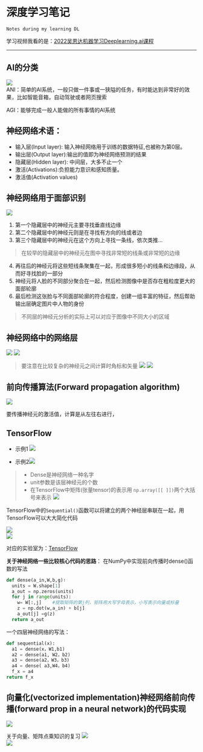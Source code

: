 # 深度学习笔记
`Notes during my learning DL`

学习视频我看的是：[2022吴恩达机器学习Deeplearning.ai课程](https://www.bilibili.com/video/BV1Pa411X76s/?p=43&spm_id_from=pageDriver&vd_source=72cbed57f84134f653cd0ebd0e4e2cff)

***
## AI的分类
![](images/12.png)  
ANI：简单的AI系统，一般只做一件事或一狭隘的任务，有时能达到非常好的效果，比如智能音箱，自动驾驶或者网页搜索

AGI：能够完成一般人能做的所有事情的AI系统

神经网络术语：
---
- 输入层(Input layer): 输入神经网络用于训练的数据特征,也被称为第0层。
- 输出层(Output layer):输出的值即为神经网络预测的结果
- 隐藏层(Hidden layer): 中间层，大多不止一个
- 激活(Activations):负担能力意识和感知质量。
- 激活值(Activation values)


## 神经网络用于面部识别
![](images/1.png)
1. 第一个隐藏层中的神经元主要寻找垂直线边缘
2. 第二个隐藏层中的神经元则是在寻找有方向的线或者边
3. 第三个隐藏层中的神经元在这个方向上寻找一条线，依次类推...
>在较早的隐藏层中的神经元在图中寻找非常短的线条或非常短的边缘
4. 再往后的神经元将这些短线条聚集在一起，形成很多短小的线条和边缘段，从而好寻找脸的一部分
5. 神经元将人脸的不同部分聚合在一起，然后检测图像中是否存在粗粒度更大的面部轮廓
6. 最后检测这张脸与不同面部轮廓的符合程度，创建一组丰富的特征，然后帮助输出层确定图片中人物的身份
>不同层的神经元分析的实际上可以对应于图像中不同大小的区域

## 神经网络中的网络层
![](images/2.png)
![](images/3.png)

>要注意在比较复杂的神经元之间计算时角标和矢量
![](images/4.png)
![](images/5.png)

## 前向传播算法(Forward propagation algorithm)

![](images/6.png)

要传播神经元的激活值，计算是从左往右进行，

## TensorFlow
- 示例1 ![](images/7.png)

- 示例2![](images/8.png)

> - Dense是神经网络一种名字
> - unit参数是该层神经元的个数
> - 在TensorFlow中矩阵(张量tensor)的表示用 `np.array([[ ]])`两个大括号来表示
![](images/9.png)

TensorFlow中的`Sequential()`函数可以将建立的两个神经层串联在一起，用TensorFlow可以大大简化代码

![](images/10.png)  
![](images/11.png)  

对应的实验室为：[TensorFlow](Advanced_Learning_Algorithms/week1/5.TensorFlow%20implementation/C2_W1_Lab02_CoffeeRoasting_TF.ipynb)

**关于神经网络一些比较核心代码的思路**： 
在NumPy中实现前向传播时dense()函数的写法
```python
def dense(a_in,W,b,g)∶
  units = W.shape[1]
  a_out = np.zeros(units)
  for j in range(units):
    w= W[:,j]    #提取矩阵的第j列，矩阵用大写字母表示，小写表示向量或标量
    z = np.dot(w,a_in) + b[j]
    a_out[j] =g(z)
  return a_out
```
一个四层神经网络的写法： 
```python
def sequential(x):
  a1 = dense(x，W1,b1)
  a2 = dense(a1, W2，b2)
  a3 = dense(a2，W3，b3) 
  a4 = dense( a3,W4，b4)
  f_x = a4
return f_x
```
## 向量化(vectorized implementation)神经网络前向传播(forward prop in a neural network)的代码实现

![](images/13.png)  

关于向量、矩阵点乘知识的复习
![](images/14.png)   
![](images/15.png)  